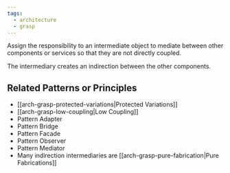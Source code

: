 ```yaml
---
tags:
  - architecture
  - grasp
---
```

Assign the responsibility to an intermediate object to mediate between other components or services so that they are not directly coupled.

The intermediary creates an indirection between the other components.
## Related Patterns or Principles
- [[arch-grasp-protected-variations|Protected Variations]]
- [[arch-grasp-low-coupling|Low Coupling]]
- Pattern Adapter
- Pattern Bridge
- Pattern Facade
- Pattern Observer
- Pattern Mediator
- Many indirection intermediaries are [[arch-grasp-pure-fabrication|Pure Fabrications]]
